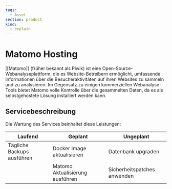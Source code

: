 ```yaml
---
tags:
  - Asset
section: product
kind:
  - explain
---
```

# Matomo Hosting

[[Matomo]] (früher bekannt als Piwik) ist eine Open-Source-Webanalyseplattform, die es Website-Betreibern ermöglicht, umfassende Informationen über die Besucheraktivitäten auf ihren Websites zu sammeln und zu analysieren. Im Gegensatz zu einigen kommerziellen Webanalyse-Tools bietet Matomo volle Kontrolle über die gesammelten Daten, da es als selbstgehostete Lösung installiert werden kann.

## Servicebeschreibung

Die Wartung des Services beinhaltet diese Leistungen:

| Laufend | Geplant | Ungeplant |
| ---- | ---- | ---- |
| Tägliche Backups ausführen | Docker Image aktualisieren | Datenbank upgraden |
|  | Matomo Aktualisierung ausführen | Sicherheitspatches anwenden |

